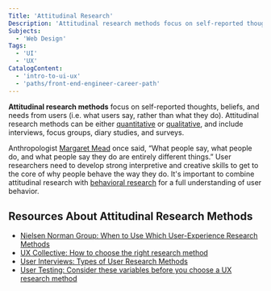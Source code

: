 ```yaml
---
Title: 'Attitudinal Research'
Description: 'Attitudinal research methods focus on self-reported thoughts, beliefs, and needs from users.'
Subjects:
  - 'Web Design'
Tags:
  - 'UI'
  - 'UX'
CatalogContent:
  - 'intro-to-ui-ux'
  - 'paths/front-end-engineer-career-path'
---
```


**Attitudinal research methods** focus on self-reported thoughts, beliefs, and needs from users (i.e. what users say, rather than what they do). Attitudinal research methods can be either [quantitative](https://www.codecademy.com/resources/docs/uiux/quantitative-research) or [qualitative](https://www.codecademy.com/resources/docs/uiux/qualitative-research), and include interviews, focus groups, diary studies, and surveys.

Anthropologist [Margaret Mead](https://en.wikipedia.org/wiki/Margaret_Mead) once said, “What people say, what people do, and what people say they do are entirely different things.” User researchers need to develop strong interpretive and creative skills to get to the core of why people behave the way they do. It's important to combine attitudinal research with [behavioral research](https://www.codecademy.com/resources/docs/uiux/behavioral-research) for a full understanding of user behavior.

## Resources About Attitudinal Research Methods

- [Nielsen Norman Group: When to Use Which User-Experience Research Methods](https://www.nngroup.com/articles/which-ux-research-methods/)
- [UX Collective: How to choose the right research method](https://uxdesign.cc/the-right-way-of-doing-user-research-569bf7f35b36)
- [User Interviews: Types of User Research Methods](https://www.userinterviews.com/ux-research-field-guide-chapter/user-research-types)
- [User Testing: Consider these variables before you choose a UX research method](https://www.usertesting.com/blog/choose-research-method)
